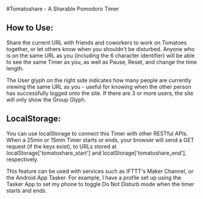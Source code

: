 #Tomatoshare - A Sharable Pomodoro Timer

## How to Use: 

Share the current URL with friends and coworkers to work on Tomatoes together, or let others know when you shouldn't be disturbed. Anyone who is on the same URL as you (including the 6 character identifier) will be able to see the same Timer as you, as well as Pause, Reset, and change the time length.

The User glyph on the right side indicates how many people are currently viewing the same URL as you - useful for knowing when the other person has successfully logged onto the site. If there are 3 or more users, the site will only show the Group Glyph.


## LocalStorage:
You can use localStorage to connect this Timer with other RESTful APIs. When a 25min or 15min Timer starts or ends, your browser will send a GET request (if the keys exist), to URLs stored at localStorage['tomatoshare_start'] and localStorage['tomatoshare_end'], respectively.

This feature can be used with services such as IFTTT's Maker Channel, or the Android App Tasker. For example, I have a profile set up using the Tasker App to set my phone to toggle Do Not Disturb mode when the timer starts and ends.
